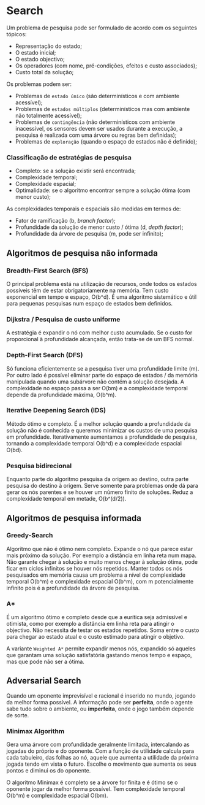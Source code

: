 # Search

Um problema de pesquisa pode ser formulado de acordo com os seguintes tópicos:

- Representação do estado;
- O estado inicial;
- O estado objectivo;
- Os operadores (com nome, pré-condições, efeitos e custo associados);
- Custo total da solução;

Os problemas podem ser:

- Problemas de `estado único` (são determinísticos e com ambiente acessível);
- Problemas de `estados múltiplos` (determinísticos mas com ambiente não totalmente acessível);
- Problemas de `contingência` (não determinísticos com ambiente inacessível, os sensores devem ser usados durante a execução, a pesquisa é realizada com uma árvore ou regras bem definidas);
- Problemas de `exploração` (quando o espaço de estados não é definido);

### Classificação de estratégias de pesquisa

- Completo: se a solução existir será encontrada;
- Complexidade temporal;
- Complexidade espacial;
- Optimalidade: se o algoritmo encontrar sempre a solução ótima (com menor custo);

As complexidades temporais e espaciais são medidas em termos de:
- Fator de ramificação (b, *branch factor*);
- Profundidade da solução de menor custo / ótima (d, *depth factor*);
- Profundidade da árvore de pesquisa (m, pode ser infinito);

## Algoritmos de pesquisa não informada

### Breadth-First Search (BFS)

O principal problema está na utilização de recursos, onde todos os estados possíveis têm de estar obrigatoriamente na memória. Tem custo exponencial em tempo e espaço, O(b^d). É uma algoritmo sistemático e útil para pequenas pesquisas num espaço de estados bem definidos.

### Dijkstra / Pesquisa de custo uniforme

A estratégia é expandir o nó com melhor custo acumulado. Se o custo for proporcional à profundidade alcançada, então trata-se de um BFS normal.

### Depth-First Search (DFS)

Só funciona eficientemente se a pesquisa tiver uma profundidade limite (m). Por outro lado é possível eliminar parte do espaço de estados / da memória manipulada quando uma subárvore não contém a solução desejada. A complexidade no espaço passa a ser O(bm) e a complexidade temporal depende da profundidade máxima, O(b^m).

### Iterative Deepening Search (IDS)

Método ótimo e completo. É a melhor solução quando a profundidade da solução não é conhecida e queremos minimizar os custos de uma pesquisa em profundidade. Iterativamente aumentamos a profundidade de pesquisa, tornando a complexidade temporal O(b^d) e a complexidade espacial O(bd).

### Pesquisa bidirecional

Enquanto parte do algoritmo pesquisa da origem ao destino, outra parte pesquisa do destino à origem. Serve somente para problemas onde dá para gerar os nós parentes e se houver um número finito de soluções. Reduz a complexidade temporal em metade, O(b^(d/2)).

## Algoritmos de pesquisa informada

### Greedy-Search

Algoritmo que não é ótimo nem completo. Expande o nó que parece estar mais próximo da solução. Por exemplo a distância em linha reta num mapa. Não garante chegar à solução e muito menos chegar à solução ótima, pode ficar em ciclos infinitos se houver nós repetidos. Manter todos os nós pesquisados em memória causa um problema a nível de complexidade temporal O(b^m) e complexidade espacial O(b^m), com m potencialmente infinito pois é a profundidade da árvore de pesquisa. 

### A*

É um algoritmo ótimo e completo desde que a eurítica seja admissível e otimista, como por exemplo a distância em linha reta para atingir o objectivo. Não necessita de testar os estados repetidos. Soma entre o custo para chegar ao estado atual e o custo estimado para atingir o objetivo. 

A variante `Weighted A*` permite expandir menos nós, expandido só aqueles que garantam uma solução satisfatória gastando menos tempo e espaço, mas que pode não ser a ótima. 

## Adversarial Search

Quando um oponente imprevisível e racional é inserido no mundo, jogando da melhor forma possível. A informação pode ser **perfeita**, onde o agente sabe tudo sobre o ambiente, ou **imperfeita**, onde o jogo também depende de sorte.

### Minimax Algorithm

Gera uma árvore com profundidade geralmente limitada, intercalando as jogadas do próprio e do oponente. Com a função de utilidade calcula para cada tabuleiro, das folhas ao nó, aquele que aumenta a utilidade da próxima jogada tendo em vista o futuro. Escolhe o movimento que aumenta os seus pontos e diminui os do oponente.

O algoritmo Minimax é completo se a árvore for finita e é ótimo se o oponente jogar da melhor forma possível. Tem complexidade temporal O(b^m) e complexidade espacial O(bm).